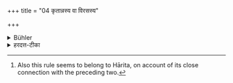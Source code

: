 +++
title = "04 कृतान्नस्य वा विरसस्य"

+++

<details><summary>Bühler</summary>

4. (Of such food) they shall not take a great quantity (but only so much as suffices to support life). [^2] 


[^2]:  Also this rule seems to belong to Hārita, on account of its close connection with the preceding two.
</details>

<details><summary>हरदत्त-टीका</summary>

## सूत्रम्
कृतान्नस्य वा विरसस्य ॥ ४ ॥  
### टिप्पनी
आमस्याऽलाभे कृतान्नस्याऽपि विरसस्य लवणादिरसासंयुक्तस्य । षष्ठी निर्देशात स्तोकम् । स्वयमन्तेवास्याहृतं वा गृह्णीरन् ॥ ४ ॥
</details>
